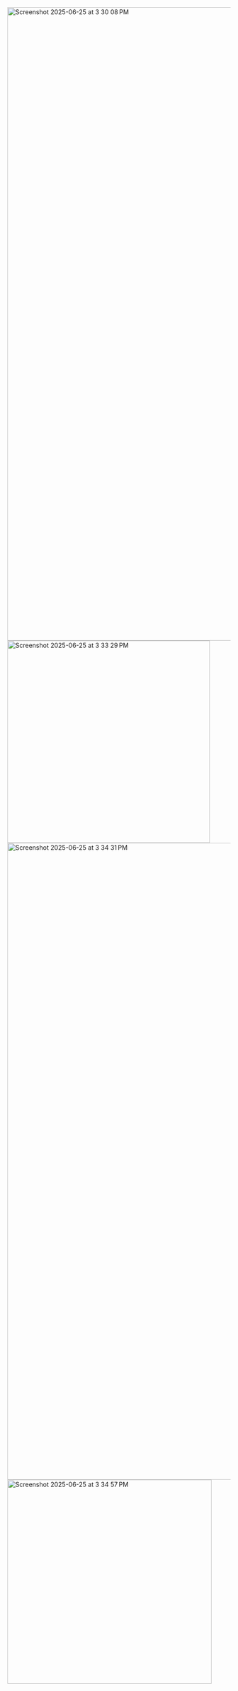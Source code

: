 <img width="1431" alt="Screenshot 2025-06-25 at 3 30 08 PM" src="https://github.com/user-attachments/assets/f05cd1b5-f056-4f62-97fe-3c4c409ae9f7" />
<img width="457" alt="Screenshot 2025-06-25 at 3 33 29 PM" src="https://github.com/user-attachments/assets/cb82a384-e838-4d43-8cc5-20de23c5b741" />
<img width="1439" alt="Screenshot 2025-06-25 at 3 34 31 PM" src="https://github.com/user-attachments/assets/f09f9e49-b686-4691-be9a-c8b5a2befd0f" />
<img width="461" alt="Screenshot 2025-06-25 at 3 34 57 PM" src="https://github.com/user-attachments/assets/484b266d-c7cb-49ac-a284-4355461cc2fd" />
